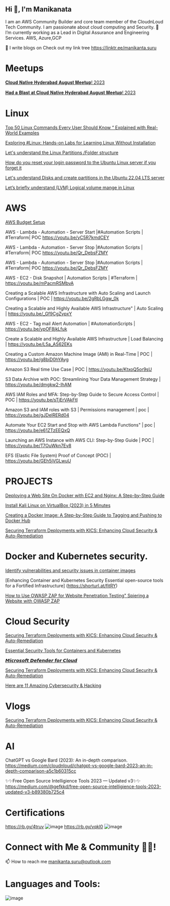 ## Hi 👋, I'm Manikanata
I am an AWS Community Builder and core team member of the CloudnLoud Tech Community. I am passionate about cloud computing and Security.
🌱 I’m currently working as a Lead in Digital Assurance and Engineering Services. AWS, Azure,GCP

📝 I write blogs on  Check out my link tree https://linktr.ee/manikanta.suru

# Meetups
[𝐂𝐥𝐨𝐮𝐝 𝐍𝐚𝐭𝐢𝐯𝐞 𝐇𝐲𝐝𝐞𝐫𝐚𝐛𝐚𝐝 𝐀𝐮𝐠𝐮𝐬𝐭 𝐌𝐞𝐞𝐭𝐮𝐩! 2023](https://rb.gy/jd4np)

[𝐇𝐚𝐝 𝐚 𝐁𝐥𝐚𝐬𝐭 𝐚𝐭 𝐂𝐥𝐨𝐮𝐝 𝐍𝐚𝐭𝐢𝐯𝐞 𝐇𝐲𝐝𝐞𝐫𝐚𝐛𝐚𝐝 𝐀𝐮𝐠𝐮𝐬𝐭 𝐌𝐞𝐞𝐭𝐮𝐩! 2023](https://shorturl.at/iwCGK) 

# Linux
[Top 50 Linux Commands Every User Should Know “ Explained with Real-World Examples 
](https://medium.com/cloudnloud/top-50-linux-commands-you-must-know-as-a-regular-user-59164d57796a)

[Exploring #Linux: Hands-on Labs for Learning Linux Without Installation](https://www.youtube.com/watch?v=Q0v492djMts) 

[Let's understand the Linux Partitions /Folder structure](https://shorturl.at/lLY67) 

[How do you reset your login password to the Ubuntu Linux server if you forget it](https://shorturl.at/gvQ08) 

[Let's understand Disks and create partitions in the Ubuntu 22.04 LTS server](https://shorturl.at/nxAPQ)

[Let’s briefly understand (LVM) Logical volume mange in Linux](https://shorturl.at/fuyEK)

# AWS
[AWS Budget Setup](https://tinyurl.com/5t4f3e3v) 

AWS - Lambda - Automation - Server Start |#Automation Scripts | #Terraform| POC https://youtu.be/yC5R7kmdCEY

AWS - Lambda - Automation - Server Stop |#Automation Scripts | #Terraform| POC https://youtu.be/Qr_DebsFZMY

AWS - Lambda - Automation - Server Stop |#Automation Scripts | #Terraform| POC https://youtu.be/Qr_DebsFZMY

AWS - EC2 - Disk Snapshot  | Automation Scripts | #Terraform | https://youtu.be/mPacmRSMbvA

Creating a Scalable AWS Infrastructure with Auto Scaling and Launch Configurations | POC | https://youtu.be/2gRbLGgw_0k

Creating a Scalable and Highly Available AWS Infrastructure"  | Auto Scaling | https://youtu.be/_Gf9CgZvpxY

AWS - EC2 - Tag mail Alert Automation | #AutomationScripts |  https://youtu.be/ypOF8jkLfuk

Create  a Scalable and Highly Available AWS Infrastructure | Load Balancing | https://youtu.be/L5a_AS62EKs

Creating a Custom Amazon Machine Image (AMI) in Real-Time | POC |  https://youtu.be/g8biD0hYAyg

Amazon S3 Real time Use Case | POC | https://youtu.be/KtxoQ5or9sU

S3  Data Archive with POC: Streamlining Your Data Management Strategy | https://youtu.be/dmgkw2-IhAM

AWS IAM Roles and MFA: Step-by-Step Guide to Secure Access Control | POC | https://youtu.be/sTjErVAkFtI
 
Amazon S3 and IAM roles with S3 | Permissions management | poc | https://youtu.be/gJDelRERd04

Automate Your EC2 Start and Stop with AWS Lambda Functions" | poc | https://youtu.be/e61ZTzEEQxQ

Launching an AWS Instance with AWS CLI: Step-by-Step Guide | POC | https://youtu.be/T7OuWkn7Ev8

EFS (Elastic File System) Proof of Concept (POC) | https://youtu.be/GEh5jVGLwuU

# PROJECTS
[Deploying a Web Site On Docker with EC2 and Nginx: A Step-by-Step Guide](https://shorturl.at/ksxA0)

[Install Kali Linux on VirtualBox (2023) in 5 Minutes](https://www.youtube.com/watch?v=vN3B66z6SBA)

[Creating a Docker Image: A Step-by-Step Guide to Tagging and Pushing to Docker Hub](https://tinyurl.com/bbee3adc)

[Securing Terraform Deployments with KICS: Enhancing Cloud Security & Auto-Remediation](https://www.youtube.com/watch?v=GLnNlyhrurE&t=251s)

# Docker and Kubernetes security.
[Identify vulnerabilities and security issues in container images](https://shorturl.at/dfuwM)

[Enhancing Container and Kubernetes Security Essential open-source tools for a Fortified Infrastructure] (https://shorturl.at/fitRY)

[How to Use OWASP ZAP for Website Penetration Testing" Spiering a Website with OWASP ZAP](https://www.youtube.com/watch?v=Ly5vWLg8f8E)

# Cloud Security
[Securing Terraform Deployments with KICS: Enhancing Cloud Security & Auto-Remediation](https://youtu.be/GEh5jVGLwuU)

[Essential Security Tools for Containers and Kubernetes](https://shorturl.at/ehm08)

[𝙈𝙞𝙘𝙧𝙤𝙨𝙤𝙛𝙩 𝘿𝙚𝙛𝙚𝙣𝙙𝙚𝙧 𝙛𝙤𝙧 𝘾𝙡𝙤𝙪𝙙](https://tinyurl.com/5fmbut9r)

[Securing Terraform Deployments with KICS: Enhancing Cloud Security & Auto-Remediation](https://www.youtube.com/watch?v=GLnNlyhrurE&t=251s)

[Here are 11 Amazing Cybersecurity & Hacking](https://medium.com/@gefkkd/here-are-11-amazing-cybersecurity-hacking-documentaries-recommendations-for-your-viewing-pleasure-19987774d75a)

# Vlogs
[Securing Terraform Deployments with KICS: Enhancing Cloud Security & Auto-Remediation](https://www.youtube.com/watch?v=GLnNlyhrurE&t=251s)

# AI
ChatGPT vs Google Bard (2023): An in-depth comparison. https://medium.com/cloudnloud/chatgpt-vs-google-bard-2023-an-in-depth-comparison-a5c1b60315cc

✨✨Free Open Source Intelligience Tools 2023 — Updated v3✨✨ https://medium.com/@gefkkd/free-open-source-intelligience-tools-2023-updated-v3-b89380b725c4 
 
# Certifications
https://rb.gy/4truv
![image](https://github.com/manikanta-suru/manikanta-suru/assets/70797344/09bcf7e6-1599-47f4-bbd7-3f2a4b1d05fc)
https://rb.gy/vqkl0
![image](https://github.com/manikanta-suru/manikanta-suru/assets/70797344/27771790-9b00-4e33-9b8d-8c7f01f7ada8)
# Connect with Me & Community 🤝🏻!
📫 How to reach me manikanta.suru@outlook.com
# Languages and Tools:
![image](https://github.com/manikanta-suru/manikanta-suru/assets/70797344/29b9339f-ff29-49ae-961b-2c99ca02c681)





